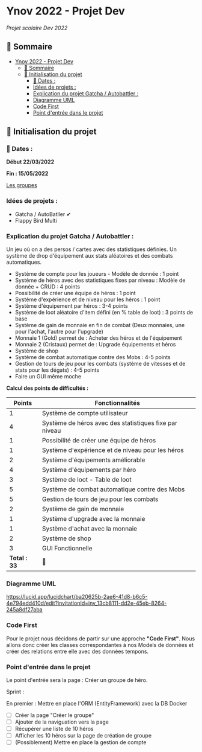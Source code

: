# Ynov 2022 - Projet Dev

_Projet scolaire Dev 2022_

## 🐧 Sommaire

- [Ynov 2022 - Projet Dev](#ynov-2022---projet-dev)
  - [🐧 Sommaire](#-sommaire)
  - [🚀 Initialisation du projet](#-initialisation-du-projet)
    - [📅 Dates :](#-dates-)
    - [Idées de projets :](#idées-de-projets-)
    - [Explication du projet Gatcha / Autobattler :](#explication-du-projet-gatcha--autobattler-)
    - [Diagramme UML](#diagramme-uml)
    - [Code First](#code-first)
    - [Point d'entrée dans le projet](#point-dentrée-dans-le-projet)

## 🚀 Initialisation du projet

### 📅 Dates :

**Début 22/03/2022**

**Fin : 15/05/2022**

[Les groupes](https://auvencecom-my.sharepoint.com/:x:/g/personal/calvin_seaphanh_ynov_com/EUxJSOmsdAxIrsbqKYzvEjsBMn_ozul2SBlZ9ViMvaduCg?e=mo5wek)

### Idées de projets :

- Gatcha / AutoBatller ✔
- Flappy Bird Multi

### Explication du projet Gatcha / Autobattler :

Un jeu où on a des persos / cartes avec des statistiques définies. Un système de drop d'équipement aux stats aléatoires et des combats automatiques.

- Système de compte pour les joueurs - Modèle de donnée : 1 point
- Système de héros avec des statistiques fixes par niveau : Modèle de donnée + CRUD : 4 points
- Possibilité de créer une équipe de héros : 1 point
- Système d'expérience et de niveau pour les héros : 1 point
- Système d'équipement par héros : 3-4 points
- Système de loot aléatoire d'item défini (en % table de loot) : 3 points de base
- Système de gain de monnaie en fin de combat (Deux monnaies, une pour l'achat, l'autre pour l'upgrade)
- Monnaie 1 (Gold) permet de : Acheter des héros et de l'équipement
- Monnaie 2 (Cristaux) permet de : Upgrade équipements et héros
- Système de shop
- Système de combat automatique contre des Mobs : 4-5 points
- Gestion de tours de jeu pour les combats (système de vitesses et de stats pour les dégats) : 4-5 points
- Faire un GUI même moche

**Calcul des points de difficultés :**

| Points         | Fonctionnalités                                        |
| -------------- | ------------------------------------------------------ |
| 1              | Système de compte utilisateur                          |
| 4              | Système de héros avec des statistiques fixe par niveau |
| 1              | Possibilité de créer une équipe de héros               |
| 1              | Système d'expérience et de niveau pour les héros       |
| 2              | Système d'équipements améliorable                      |
| 4              | Système d'équipements par héro                         |
| 3              | Système de loot - Table de loot                        |
| 5              | Système de combat automatique contre des Mobs          |
| 5              | Gestion de tours de jeu pour les combats               |
| 2              | Système de gain de monnaie                             |
| 1              | Système d'upgrade avec la monnaie                      |
| 1              | Système d'achat avec la monnaie                        |
| 2              | Système de shop                                        |
| 3              | GUI Fonctionnelle                                      |
| **Total : 33** | 🎉                                                     |

### Diagramme UML

https://lucid.app/lucidchart/ba20625b-2ae6-41d8-b6c5-4e794edd410d/edit?invitationId=inv_13cb8111-dd2e-45eb-8264-245a8df27aba

### Code First

Pour le projet nous décidons de partir sur une approche **"Code First"**.
Nous allons donc créer les classes correspondantes à nos Models de données et créer des relations entre elle avec des données tempons.

### Point d'entrée dans le projet

Le point d'entrée sera la page : Créer un groupe de héro.

Sprint :

En premier : Mettre en place l'ORM (EntityFramework) avec la DB Docker

- [ ] Créer la page "Créer le groupe"
- [ ] Ajouter de la naviguation vers la page
- [ ] Récupérer une liste de 10 héros
- [ ] Afficher les 10 héros sur la page de création de groupe
- [ ] (Possiblement) Mettre en place la gestion de compte
